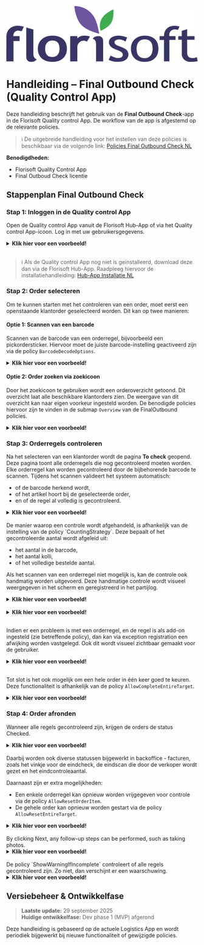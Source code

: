 ![Florisoft logo](https://raw.githubusercontent.com/florisoft/User.Manuals/main/fslogo.png)

# Handleiding – Final Outbound Check (Quality Control App)

Deze handleiding beschrijft het gebruik van de **Final Outbound Check**-app in de Florisoft Quality control App. De workflow van de app is afgestemd op de relevante policies.

> ℹ️ De uitgebreide handleiding voor het instellen van deze policies is beschikbaar via de volgende link: [Policies Final Outbound Check NL](https://github.com/florisoft/User.Manuals/blob/main/CLOUD%20APPLICATIONS/Apps%20Android/App%20Quality%20Control/Final%20outbound%20check/Policies%20Final%20outbound%20check%20-%20NL.md)

**Benodigdheden:**

* Florisoft Quality Control App
* Final Outboud Check licentie

## Stappenplan Final Outbound Check

### Stap 1: Inloggen in de Quality control App

Open de Quality control App vanuit de Florisoft Hub-App of via het Quality control App-icoon. Log in met uw gebruikersgegevens.

<details><summary><b>Klik hier voor een voorbeeld!</b></summary><img src="Media/Doorloop/1.png"></details>
<br>

> ℹ️ Als de Quality control App nog niet is geïnstalleerd, download deze dan via de Florisoft Hub-App. Raadpleeg hiervoor de installatiehandleiding: [Hub-App Installatie NL](https://github.com/florisoft/User.Manuals/blob/main/CLOUD%20APPLICATIONS/App%20Hub/Hub-App%20Installatie%20NL.md)

### Stap 2: Order selecteren

Om te kunnen starten met het controleren van een order, moet eerst een openstaande klantorder geselecteerd worden. Dit kan op twee manieren:

#### Optie 1: Scannen van een barcode

Scannen van de barcode van een orderregel, bijvoorbeeld een pickordersticker. Hiervoor moet de juiste barcode-instelling geactiveerd zijn via de policy `BarcodeDecodeOptions`.

<details><summary><b>Klik hier voor een voorbeeld!</b></summary><img src="Media/Doorloop/2.png"></details>

#### Optie 2: Order zoeken via zoekicoon

Door het zoekicoon te gebruiken wordt een orderoverzicht getoond. Dit overzicht laat alle beschikbare klantorders zien. De weergave van dit overzicht kan naar eigen voorkeur ingesteld worden. De benodigde policies hiervoor zijn te vinden in de submap `Overview` van de FinalOutbound policies.

<details><summary><b>Klik hier voor een voorbeeld!</b></summary><img src="Media/Doorloop/3.png"></details>

### Stap 3: Orderregels controleren

Na het selecteren van een klantorder wordt de pagina **To check** geopend. Deze pagina toont alle orderregels die nog gecontroleerd moeten worden. Elke orderregel kan worden gecontroleerd door de bijbehorende barcode te scannen. Tijdens het scannen valideert het systeem automatisch:

* of de barcode herkend wordt,
* of het artikel hoort bij de geselecteerde order,
* en of de regel al volledig is gecontroleerd.

<details><summary><b>Klik hier voor een voorbeeld!</b></summary><img src="Media/Doorloop/4.png"></details>
<br>
De manier waarop een controle wordt afgehandeld, is afhankelijk van de instelling van de policy `CountingStrategy`. Deze bepaalt of het gecontroleerde aantal wordt afgeleid uit:

* het aantal in de barcode,
* het aantal kolli,
* of het volledige bestelde aantal.

Als het scannen van een orderregel niet mogelijk is, kan de controle ook handmatig worden uitgevoerd. Deze handmatige controle wordt visueel weergegeven in het scherm en geregistreerd in het partijlog.

<details><summary><b>Klik hier voor een voorbeeld!</b></summary><img src="Media/Doorloop/5.png"></details>
<br>
<details><summary><b>Klik hier voor een voorbeeld!</b></summary><img src="Media/Doorloop/6.png"></details>
<br>

Indien er een probleem is met een orderregel, en de regel is als add-on ingesteld (zie betreffende policy), dan kan via exception registration een afwijking worden vastgelegd. Ook dit wordt visueel zichtbaar gemaakt voor de gebruiker.

<details><summary><b>Klik hier voor een voorbeeld!</b></summary><img src="Media/Doorloop/4A.png"></details>
<br>

Tot slot is het ook mogelijk om een hele order in één keer goed te keuren. Deze functionaliteit is afhankelijk van de policy `AllowCompleteEntireTarget`.

<details><summary><b>Klik hier voor een voorbeeld!</b></summary><img src="Media/Doorloop/6A.png"></details>

### Stap 4: Order afronden

Wanneer alle regels gecontroleerd zijn, krijgen de orders de status Checked.

<details><summary><b>Klik hier voor een voorbeeld!</b></summary><img src="Media/Doorloop/7.png"></details>
<br>
Daarbij worden ook diverse statussen bijgewerkt in backoffice - facturen, zoals het vinkje voor de eindcheck, de eindscan die door de verkoper wordt gezet en het eindcontroleaantal.

Daarnaast zijn er extra mogelijkheden:

* Een enkele orderregel kan opnieuw worden vrijgegeven voor controle via de policy `AllowResetOrderItem`.
* De gehele order kan opnieuw worden gestart via de policy `AllowResetEntireTarget`.

<details><summary><b>Klik hier voor een voorbeeld!</b></summary><img src="Media/Doorloop/8.png"></details>
<br>
By clicking Next, any follow-up steps can be performed, such as taking photos.

<br>
<details><summary><b>Klik hier voor een voorbeeld!</b></summary><img src="Media/Doorloop/9.png"></details>
<br>
De policy `ShowWarningIfIncomplete` controleert of alle regels gecontroleerd zijn. Zo niet, dan verschijnt er een waarschuwing.

<br>
<details><summary><b>Klik hier voor een voorbeeld!</b></summary><img src="Media/Doorloop/10.png"></details>

## Versiebeheer & Ontwikkelfase

> **Laatste update:** 29 september 2025  
> **Huidige ontwikkelfase:** Dev phase 1 (MVP) afgerond

Deze handleiding is gebaseerd op de actuele Logistics App en wordt periodiek bijgewerkt bij nieuwe functionaliteit of gewijzigde policies.
